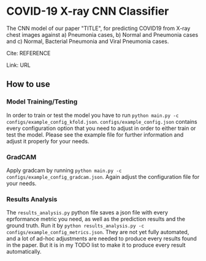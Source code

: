 # COVID-19 X-ray CNN Classifier

The CNN model of our paper "TITLE", for predicting COVID19 from X-ray chest images against a) Pneumonia cases, b) Normal and Pneumonia cases and c) Normal, Bacterial Pneumonia and Viral Pneumonia cases.

Cite:
REFERENCE

Link:
URL

## How to use
### Model Training/Testing
In order to train or test the model you have to run `python main.py -c configs/example_config_kfold.json`.
`configs/example_config.json` contains every configuration option that you need to adjust in order to either train or test the model.
Please see the example file for further information and adjust it properly for your needs.

### GradCAM
Apply gradcam by running `python main.py -c configs/example_config_gradcam.json`. Again adjust the configuration file for your needs.

### Results Analysis
The `results_analysis.py` python file saves a json file with every eprformance metric you need, as well as the prediction results and the ground truth.
Run it by `python results_analysis.py -c configs/example_config_metrics.json`.
They are not yet fully automated, and a lot of ad-hoc adjustments are needed to produce every results found in the paper. 
But it is in my TODO list to make it to produce every result automatically.
